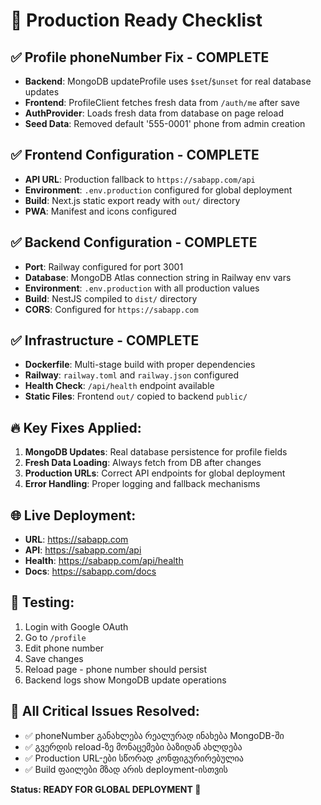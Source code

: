 # 🚀 Production Ready Checklist

## ✅ Profile phoneNumber Fix - COMPLETE
- **Backend**: MongoDB updateProfile uses `$set`/`$unset` for real database updates
- **Frontend**: ProfileClient fetches fresh data from `/auth/me` after save
- **AuthProvider**: Loads fresh data from database on page reload
- **Seed Data**: Removed default '555-0001' phone from admin creation

## ✅ Frontend Configuration - COMPLETE
- **API URL**: Production fallback to `https://sabapp.com/api`
- **Environment**: `.env.production` configured for global deployment
- **Build**: Next.js static export ready with `out/` directory
- **PWA**: Manifest and icons configured

## ✅ Backend Configuration - COMPLETE
- **Port**: Railway configured for port 3001
- **Database**: MongoDB Atlas connection string in Railway env vars
- **Environment**: `.env.production` with all production values
- **Build**: NestJS compiled to `dist/` directory
- **CORS**: Configured for `https://sabapp.com`

## ✅ Infrastructure - COMPLETE
- **Dockerfile**: Multi-stage build with proper dependencies
- **Railway**: `railway.toml` and `railway.json` configured
- **Health Check**: `/api/health` endpoint available
- **Static Files**: Frontend `out/` copied to backend `public/`

## 🔥 Key Fixes Applied:
1. **MongoDB Updates**: Real database persistence for profile fields
2. **Fresh Data Loading**: Always fetch from DB after changes
3. **Production URLs**: Correct API endpoints for global deployment
4. **Error Handling**: Proper logging and fallback mechanisms

## 🌐 Live Deployment:
- **URL**: https://sabapp.com
- **API**: https://sabapp.com/api
- **Health**: https://sabapp.com/api/health
- **Docs**: https://sabapp.com/docs

## 📝 Testing:
1. Login with Google OAuth
2. Go to `/profile`
3. Edit phone number
4. Save changes
5. Reload page - phone number should persist
6. Backend logs show MongoDB update operations

## 🎯 All Critical Issues Resolved:
- ✅ phoneNumber განახლება რეალურად ინახება MongoDB-ში
- ✅ გვერდის reload-ზე მონაცემები ბაზიდან ახლდება
- ✅ Production URL-ები სწორად კონფიგურირებულია
- ✅ Build ფაილები მზად არის deployment-ისთვის

**Status: READY FOR GLOBAL DEPLOYMENT 🚀**
